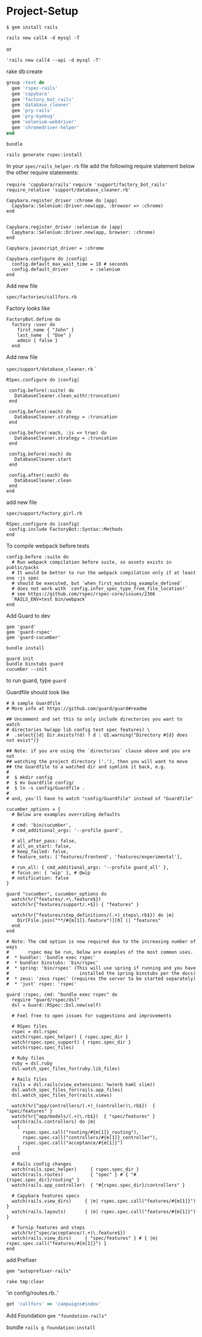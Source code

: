 # Project-Setup


`$ gem install rails`

`rails new call4 -d mysql -T`

or

`'rails new call4 --api -d mysql -T'`

rake db:create

```ruby
group :test do
  gem 'rspec-rails'
  gem 'capybara'
  gem 'factory_bot_rails'
  gem 'database_cleaner'
  gem 'pry-rails'
  gem 'pry-byebug'
  gem 'selenium-webdriver'
  gem 'chromedriver-helper'
end
```

`bundle`

`rails generate rspec:install`

In your `spec/rails_helper.rb` file add the following require statement below the other require statements:

`require 'capybara/rails'`
`require 'support/factory_bot_rails'`
`require_relative 'support/database_cleaner.rb'`
```
Capybara.register_driver :chrome do |app|
  Capybara::Selenium::Driver.new(app, :browser => :chrome)
end


Capybara.register_driver :selenium do |app|
  Capybara::Selenium::Driver.new(app, browser: :chrome)
end

Capybara.javascript_driver = :chrome

Capybara.configure do |config|
  config.default_max_wait_time = 10 # seconds
  config.default_driver        = :selenium
end
```


Add new file

`spec/factories/callfors.rb`

Factory looks like

```
FactoryBot.define do
  factory :user do
    first_name { "John" }
    last_name  { "Doe" }
    admin { false }
  end

```

Add new file 

`spec/support/database_cleaner.rb`
 `
 ```
 RSpec.configure do |config|

  config.before(:suite) do
    DatabaseCleaner.clean_with(:truncation)
  end

  config.before(:each) do
    DatabaseCleaner.strategy = :truncation
  end

  config.before(:each, :js => true) do
    DatabaseCleaner.strategy = :truncation
  end

  config.before(:each) do
    DatabaseCleaner.start
  end

  config.after(:each) do
    DatabaseCleaner.clean
  end
end
 ```
 
 add new file 
 
 `spec/support/factory_girl.rb`
 
 ```
 RSpec.configure do |config|
  config.include FactoryBot::Syntax::Methods
end
```

To compile webpack before tests
```
config.before :suite do
  # Run webpack compilation before suite, so assets exists in public/packs
  # It would be better to run the webpack compilation only if at least one :js spec
  # should be executed, but `when_first_matching_example_defined`
  # does not work with `config.infer_spec_type_from_file_location!`
  # see https://github.com/rspec/rspec-core/issues/2366
  `RAILS_ENV=test bin/webpack`
end
```

Add Guard to dev
```
gem 'guard'
gem 'guard-rspec' 
gem 'guard-cucumber'

bundle install

guard init 
bundle binstubs guard
cucumber --init 
```
to run guard, type ```guard```

Guardfile should look like
```
# A sample Guardfile
# More info at https://github.com/guard/guard#readme

## Uncomment and set this to only include directories you want to watch
# directories %w(app lib config test spec features) \
#  .select{|d| Dir.exists?(d) ? d : UI.warning("Directory #{d} does not exist")}

## Note: if you are using the `directories` clause above and you are not
## watching the project directory ('.'), then you will want to move
## the Guardfile to a watched dir and symlink it back, e.g.
#
#  $ mkdir config
#  $ mv Guardfile config/
#  $ ln -s config/Guardfile .
#
# and, you'll have to watch "config/Guardfile" instead of "Guardfile"

cucumber_options = {
  # Below are examples overriding defaults

  # cmd: 'bin/cucumber',
  # cmd_additional_args: '--profile guard',

  # all_after_pass: false,
  # all_on_start: false,
  # keep_failed: false,
  # feature_sets: ['features/frontend', 'features/experimental'],

  # run_all: { cmd_additional_args: '--profile guard_all' },
  # focus_on: { 'wip' }, # @wip
  # notification: false
}

guard "cucumber", cucumber_options do
  watch(%r{^features/.+\.feature$})
  watch(%r{^features/support/.+$}) { "features" }

  watch(%r{^features/step_definitions/(.+)_steps\.rb$}) do |m|
    Dir[File.join("**/#{m[1]}.feature")][0] || "features"
  end
end

# Note: The cmd option is now required due to the increasing number of ways
#       rspec may be run, below are examples of the most common uses.
#  * bundler: 'bundle exec rspec'
#  * bundler binstubs: 'bin/rspec'
#  * spring: 'bin/rspec' (This will use spring if running and you have
#                          installed the spring binstubs per the docs)
#  * zeus: 'zeus rspec' (requires the server to be started separately)
#  * 'just' rspec: 'rspec'

guard :rspec, cmd: "bundle exec rspec" do
  require "guard/rspec/dsl"
  dsl = Guard::RSpec::Dsl.new(self)

  # Feel free to open issues for suggestions and improvements

  # RSpec files
  rspec = dsl.rspec
  watch(rspec.spec_helper) { rspec.spec_dir }
  watch(rspec.spec_support) { rspec.spec_dir }
  watch(rspec.spec_files)

  # Ruby files
  ruby = dsl.ruby
  dsl.watch_spec_files_for(ruby.lib_files)

  # Rails files
  rails = dsl.rails(view_extensions: %w(erb haml slim))
  dsl.watch_spec_files_for(rails.app_files)
  dsl.watch_spec_files_for(rails.views)

  watch(%r{^app/controllers/(.+)_(controller)\.rb$})  { "spec/features" }
  watch(%r{^app/models/(.+)\.rb$})  { "spec/features" }
  watch(rails.controllers) do |m|
    [
      rspec.spec.call("routing/#{m[1]}_routing"),
      rspec.spec.call("controllers/#{m[1]}_controller"),
      rspec.spec.call("acceptance/#{m[1]}")
    ]
  end

  # Rails config changes
  watch(rails.spec_helper)     { rspec.spec_dir }
  watch(rails.routes)          { "spec" } # { "#{rspec.spec_dir}/routing" }
  watch(rails.app_controller)  { "#{rspec.spec_dir}/controllers" }

  # Capybara features specs
  watch(rails.view_dirs)     { |m| rspec.spec.call("features/#{m[1]}") }
  watch(rails.layouts)       { |m| rspec.spec.call("features/#{m[1]}") }

  # Turnip features and steps
  watch(%r{^spec/acceptance/(.+)\.feature$})
  watch(rails.view_dirs)     { "spec/features" } # { |m| rspec.spec.call("features/#{m[1]}") }
end
```

add Prefixer
```
gem "autoprefixer-rails"

rake tmp:clear
```

'in config/routes.rb..'

```ruby
get 'callfors' => 'campaigns#index'
```

Add Foundation
`gem "foundation-rails"`

bundle
`rails g foundation:install`

